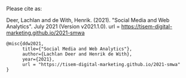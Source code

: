 Please cite as: 

Deer, Lachlan and de With, Henrik. (2021).
"Social Media and Web Analytics".
July 2021 (Version v2021.1.0). url = https://tisem-digital-marketing.github.io/2021-smwa

```
@misc{ddw2021,
      title={"Social Media and Web Analytics"},
      author={Lachlan Deer and Henrik de With},
      year={2021},
      url = "https://tisem-digital-marketing.github.io/2021-smwa"
}
```
